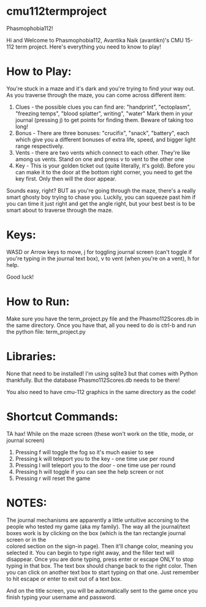# cmu112termproject
Phasmophobia112!

Hi and Welcome to Phasmophobia112, Avantika Naik (avantikn)'s CMU 15-112
term project. Here's everything you need to know to play! 

# How to Play:
You're stuck in a maze and it's dark and you're trying to find your way out. As
you traverse through the maze, you can come across different item:
1. Clues - the possible clues you can find are: 
    "handprint", "ectoplasm", "freezing temps", "blood splatter", writing", "water"
    Mark them in your journal (pressing j) to get points for finding them. Beware
    of taking too long! 
2. Bonus - There are three bonuses:
    "crucifix", "snack", "battery", each which give you a different bonuses of 
    extra life, speed, and bigger light range respectively. 
3. Vents - there are two vents which connect to each other. They're like among us
    vents. Stand on one and press v to vent to the other one
4. Key - This is your golden ticket out (quite literally, it's gold). Before you
    can make it to the door at the bottom right corner, you need to get the key
    first. Only then will the door appear.

Sounds easy, right? BUT as you're going through the maze, there's a really smart
ghosty boy trying to chase you. Luckily, you can squeeze past him if you can time
it just right and get the angle right, but your best best is to be smart about 
to traverse through the maze. 

# Keys: 
WASD or Arrow keys to move, j for toggling journal screen (can't toggle if you're 
typing in the journal text box), v to vent (when you're on a vent), h for help. 

Good luck! 

# How to Run:
Make sure you have the term_project.py file and the Phasmo112Scores.db in the 
same directory. Once you have that, all you need to do is ctrl-b and run the 
python file: term_project.py

# Libraries:
None that need to be installed! I'm using sqlite3 but that comes with Python 
thankfully. But the database Phasmo112Scores.db needs to be there! 

You also need to have cmu-112 graphics in the same directory as the code! 

# Shortcut Commands:
TA hax!
While on the maze screen (these won't work on the title, mode, or journal screen) 
1. Pressing f will toggle the fog so it's much easier to see 
2. Pressing k will teleport you to the key - one time use per round
3. Pressing l will teleport you to the door - one time use per round
3. Pressing h will toggle if you can see the help screen or not
4. Pressing r will reset the game

# NOTES:
The journal mechanisms are apparently a little untuitive accorsing to the people 
who tested my game (aka my family). The way all the journal/text boxes work is 
by clicking on the box (which is the tan rectangle journal screen or in the  
colored section on the sign-in page). Then it'll change color, meaning you selected
it. You can begin to type right away, and the filler text will disappear. Once you 
are done typing, press enter or escape ONLY to stop typing in that box. The text box
should change back to the right color. Then you can click on another text box to
start typing on that one. Just remember to hit escape or enter to exit out of a text box.

And on the title screen, you will be automatically sent to the game once you finish
typing your username and password. 
